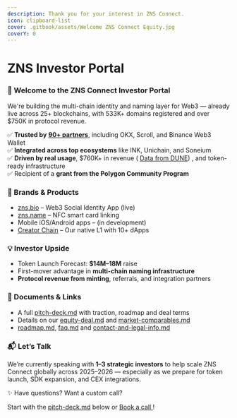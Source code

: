 ```yaml
---
description: Thank you for your interest in ZNS Connect.
icon: clipboard-list
cover: .gitbook/assets/Welcome ZNS Connect Equity.jpg
coverY: 0
---
```


# ZNS Investor Portal

### 🌟 Welcome to the ZNS Connect Investor Portal

We're building the multi-chain identity and naming layer for Web3 — already live across 25+ blockchains, with 533K+ domains registered and over $750K in protocol revenue.

✅ **Trusted by** [**90+ partners**,](https://docs.google.com/spreadsheets/d/1xN-BT6MEfIJSFc0bdYrI62VI-rIoFpO094PFSsS6o0Q/edit?usp=sharing) including OKX, Scroll, and Binance Web3 Wallet\
✅ **Integrated across top ecosystems** like INK, Unichain, and Soneium\
✅ **Driven by real usage**, $760K+ in revenue ( [Data from DUNE](https://dune.com/zns/zns-connect)) , and token-ready infrastructure\
✅ Recipient of a **grant from the Polygon Community Program**

### 🔗 Brands & Products

* [zns.bio](https://zns.bio/) – Web3 Social Identity App (live)
* [zns.name](https://zns.name/) – NFC smart card linking
* Mobile iOS/Android apps – (in development)
* [Creator Chain](https://creatorchain.io/) – Our native L1 with 10+ dApps

### 💡 Investor Upside

* Token Launch Forecast: **$14M–18M** raise
* First-mover advantage in **multi-chain naming infrastructure**
* **Protocol revenue from minting**, referrals, and integration partners

### 📎 Documents & Links

* A full [pitch-deck.md](pitch-deck.md "mention") with traction, roadmap and deal terms
* Details on our [equity-deal.md](equity-deal.md "mention") and [market-comparables.md](market-comparables.md "mention")
* [roadmap.md](roadmap.md "mention"), [faq.md](faq.md "mention") and [contact-and-legal-info.md](contact-and-legal-info.md "mention")

### 📬 Let’s Talk

We’re currently speaking with **1–3 strategic investors** to help scale ZNS Connect globally across 2025–2026 — especially as we prepare for token launch, SDK expansion, and CEX integrations.

✨ Have questions? Want a custom call?

Start with the [pitch-deck.md](pitch-deck.md "mention") below or [Book a call ](https://calendly.com/znsconnect)!
